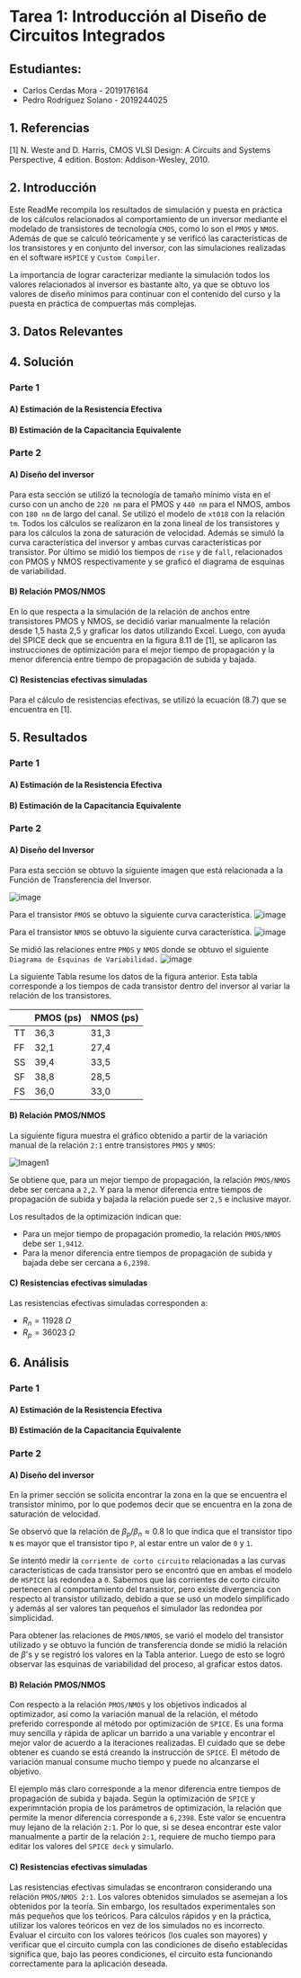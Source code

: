 # Tarea 1: Introducción al Diseño de Circuitos Integrados
## Estudiantes:
- Carlos Cerdas Mora - 2019176164
- Pedro Rodríguez Solano - 2019244025


## 1. Referencias
[1] N. Weste and D. Harris, CMOS VLSI Design: A Circuits and Systems Perspective, 4 edition. Boston: Addison-Wesley, 2010.

## 2. Introducción
Este ReadMe recompila los resultados de simulación y puesta en práctica de los cálculos relacionados al comportamiento de un inversor mediante el modelado de transistores de tecnología `CMOS`, como lo son el `PMOS` y `NMOS`. Además de que se calculó teóricamente y se verificó las características de los transistores y en conjunto del inversor, con las simulaciones realizadas en el software `HSPICE` y `Custom Compiler`.

La importancia de lograr caracterizar mediante la simulación todos los valores relacionados al inversor es bastante alto, ya que se obtuvo los valores de diseño mínimos para continuar con el contenido del curso y la puesta en práctica de compuertas más complejas.


## 3. Datos Relevantes



## 4. Solución
### Parte 1

#### A) Estimación de la Resistencia Efectiva


#### B) Estimación de la Capacitancia Equivalente


### Parte 2

#### A) Diseño del inversor

Para esta sección se utilizó la tecnología de tamaño mínimo vista en el curso con un ancho de `220 nm` para el PMOS y `440 nm` para el NMOS, ambos con `180 nm` de largo del canal. Se utilizó el modelo de `xt018` con la relación `tm`. Todos los cálculos se realizaron en la zona lineal de los transistores y para los cálculos la zona de saturación de velocidad. Además se simuló la curva característica del inversor y ambas curvas características por transistor. Por último se midió los tiempos de `rise` y de `fall`, relacionados con PMOS y NMOS respectivamente y se graficó el diagrama de esquinas de variabilidad.

#### B) Relación PMOS/NMOS

En lo que respecta a la simulación de la relación de anchos entre transistores PMOS y NMOS, se decidió variar manualmente la relación desde 1,5 hasta 2,5 y graficar los datos utilizando Excel. Luego, con ayuda del SPICE deck que se encuentra en la figura 8.11 de [1], se aplicaron las instrucciones de optimización para el mejor tiempo de propagación y la menor diferencia entre tiempo de propagación de subida y bajada. 

#### C) Resistencias efectivas simuladas

Para el cálculo de resistencias efectivas, se utilizó la ecuación (8.7) que se encuentra en [1].







## 5. Resultados
### Parte 1

#### A) Estimación de la Resistencia Efectiva


#### B) Estimación de la Capacitancia Equivalente



### Parte 2

#### A) Diseño del Inversor
Para esta sección se obtuvo la siguiente imagen que está relacionada a la Función de Transferencia del Inversor.

![image](https://hackmd.io/_uploads/r1AOiGeAp.png)

Para el transistor `PMOS` se obtuvo la siguiente curva característica.
![image](https://hackmd.io/_uploads/SJYepzxCp.png)


Para el transistor `NMOS` se obtuvo la siguiente curva característica.
![image](https://hackmd.io/_uploads/BJBQTMxAa.png)


Se midió las relaciones entre `PMOS` y `NMOS` donde se obtuvo el siguiente `Diagrama de Esquinas de Variabilidad.`
![image](https://hackmd.io/_uploads/H1jd6fgA6.png)

La siguiente Tabla resume los datos de la figura anterior. Esta tabla corresponde a los tiempos de cada transistor dentro del inversor al variar la relación de los transistores.



<table class="tg">
<thead>
  <tr>
    <th class="tg-0pky"></th>
    <th class="tg-c3ow">PMOS (ps)</th>
    <th class="tg-c3ow">NMOS (ps)</th>
  </tr>
</thead>
<tbody>
  <tr>
    <td class="tg-0pky">TT</td>
    <td class="tg-0pky">36,3</td>
    <td class="tg-0pky">31,3</td>
  </tr>
  <tr>
    <td class="tg-0pky">FF</td>
    <td class="tg-0pky">32,1</td>
    <td class="tg-0pky">27,4</td>
  </tr>
  <tr>
    <td class="tg-0pky">SS</td>
    <td class="tg-0pky">39,4</td>
    <td class="tg-0pky">33,5</td>
  </tr>
  <tr>
    <td class="tg-0pky">SF</td>
    <td class="tg-0pky">38,8</td>
    <td class="tg-0pky">28,5</td>
  </tr>
  <tr>
    <td class="tg-0pky">FS</td>
    <td class="tg-0pky">36,0</td>
    <td class="tg-0pky">33,0</td>
  </tr>
</tbody>
</table>



#### B) Relación PMOS/NMOS

La siguiente figura muestra el gráfico obtenido a partir de la variación manual de la relación `2:1` entre transistores `PMOS` y `NMOS`:

![Imagen1](https://hackmd.io/_uploads/Byha3Y0a6.png)

Se obtiene que, para un mejor tiempo de propagación, la relación `PMOS/NMOS` debe ser cercana a `2,2`. Y para la menor diferencia entre tiempos de propagación de subida y bajada la relación puede ser `2,5` e inclusive mayor.

Los resultados de la optimización indican que:

- Para un mejor tiempo de propagación promedio, la relación `PMOS/NMOS` debe ser `1,9412`.
- Para la menor diferencia entre tiempos de propagación de subida y bajada debe ser cercana a `6,2398`.


#### C) Resistencias efectivas simuladas

Las resistencias efectivas simuladas corresponden a:

- $R_{n} = 11 928$ $Ω$
- $R_{p} = 36 023$ $Ω$




## 6. Análisis 

### Parte 1
#### A) Estimación de la Resistencia Efectiva


#### B) Estimación de la Capacitancia Equivalente

### Parte 2

#### A) Diseño del inversor
En la primer sección se solicita encontrar la zona en la que se encuentra el transistor mínimo, por lo que podemos decir que se encuentra en la zona de saturación de velocidad.

Se observó que la relación de $\beta_p/\beta_n\approx0.8$ lo que indica que el transistor tipo `N` es mayor que el transistor tipo `P`, al estar entre un valor de `0` y `1`.

Se intentó medir la `corriente de corto circuito` relacionadas a las curvas características de cada transistor pero se encontró que en ambas el modelo de `HSPICE` las redondea a `0`. Sabemos que las corrientes de corto circuito pertenecen al comportamiento del transistor, pero existe divergencia con respecto al transistor utilizado, debido a que se usó un modelo simplificado y además al ser valores tan pequeños el simulador las redondea por simplicidad.

Para obtener las relaciones de `PMOS/NMOS`, se varió el modelo del transistor utilizado y se obtuvo la función de transferencia donde se midió la relación de $\beta$'s y se registró los valores en la Tabla anterior. Luego de esto se logró observar las esquinas de variabilidad del proceso, al graficar estos datos. 

#### B) Relación PMOS/NMOS

Con respecto a la relación `PMOS/NMOS` y los objetivos indicados al optimizador, así como la variación manual de la relación, el método preferido corresponde al método por optimización de `SPICE`. Es una forma muy sencilla y rápida de aplicar un barrido a una variable y encontrar el mejor valor de acuerdo a la iteraciones realizadas. El cuidado que se debe obtener es cuando se está creando la instrucción de `SPICE`. El método de variación manual consume mucho tiempo y puede no alcanzarse el objetivo.

El ejemplo más claro corresponde a la menor diferencia entre tiempos de propagación de subida y bajada. Según la optimización de `SPICE` y experimntación propia de los parámetros de optimización, la relación que permite la menor diferencia corresponde a `6,2398`. Este valor se encuentra muy lejano de la relación `2:1`. Por lo que, si se desea encontrar este valor manualmente a partir de la relación `2:1`, requiere de mucho tiempo para editar los valores del `SPICE deck` y simularlo.

#### C) Resistencias efectivas simuladas

Las resistencias efectivas simuladas se encontraron considerando una relación `PMOS/NMOS 2:1`. Los valores obtenidos simulados se asemejan  a los obtenidos por la teoría. Sin embargo, los resultados experimentales son más pequeños que los teóricos. Para cálculos rápidos y en la práctica, utilizar los valores teóricos en vez de los simulados no es incorrecto. Evaluar el circuito con los valores teóricos (los cuales son mayores) y verificar que el circuito cumpla con las condiciones de diseño establecidas significa que, bajo las peores condiciones, el circuito esta funcionando correctamente para la aplicación deseada.






